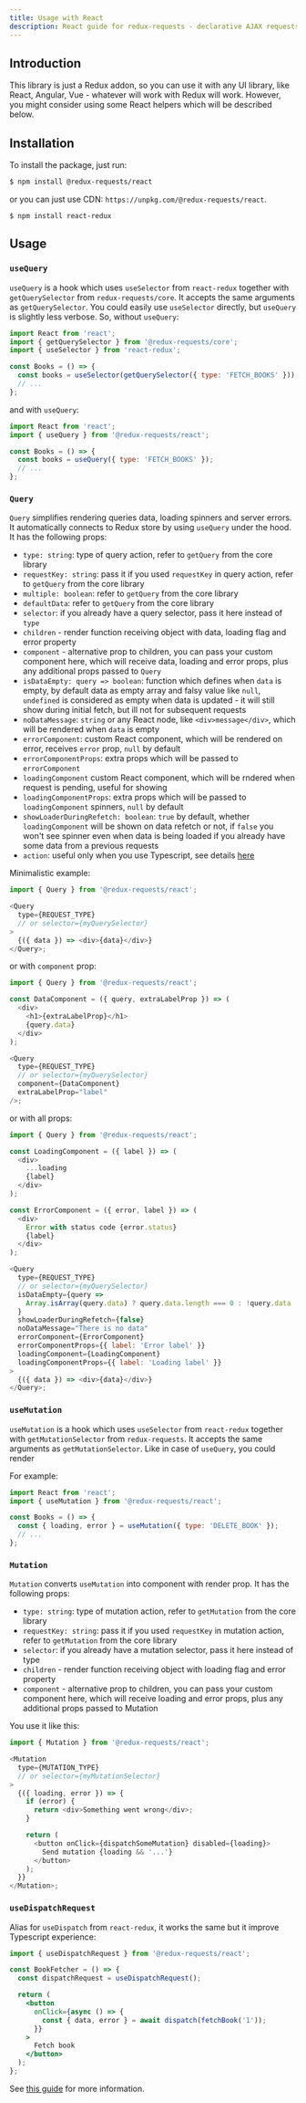 ```yaml
---
title: Usage with React
description: React guide for redux-requests - declarative AJAX requests and automatic network state management for Redux
---
```


## Introduction

This library is just a Redux addon, so you can use it with any UI library, like React,
Angular, Vue - whatever will work with Redux will work. However, you might consider using
some React helpers which will be described below.

## Installation

To install the package, just run:

```bash
$ npm install @redux-requests/react
```

or you can just use CDN: `https://unpkg.com/@redux-requests/react`.

```bas
$ npm install react-redux
```

## Usage

### `useQuery`

`useQuery` is a hook which uses `useSelector` from `react-redux` together with `getQuerySelector` from
`redux-requests/core`. It accepts the same arguments as `getQuerySelector`. You could
easily use `useSelector` directly, but `useQuery` is slightly less verbose. So, without `useQuery`:

```js
import React from 'react';
import { getQuerySelector } from '@redux-requests/core';
import { useSelector } from 'react-redux';

const Books = () => {
  const books = useSelector(getQuerySelector({ type: 'FETCH_BOOKS' }));
  // ...
};
```

and with `useQuery`:

```js
import React from 'react';
import { useQuery } from '@redux-requests/react';

const Books = () => {
  const books = useQuery({ type: 'FETCH_BOOKS' });
  // ...
};
```

### `Query`

`Query` simplifies rendering queries data, loading spinners and server errors. It automatically connects to Redux store by using `useQuery` under the hood. It has the following props:

- `type: string`: type of query action, refer to `getQuery` from the core library
- `requestKey: string`: pass it if you used `requestKey` in query action, refer to `getQuery` from the core library
- `multiple: boolean`: refer to `getQuery` from the core library
- `defaultData`: refer to `getQuery` from the core library
- `selector`: if you already have a query selector, pass it here instead of `type`
- `children` - render function receiving object with data, loading flag and error property
- `component` - alternative prop to children, you can pass your custom component here, which will receive data, loading and error props, plus any additional props passed to `Query`
- `isDataEmpty: query => boolean`: function which defines when `data` is empty, by default data as empty array and falsy value like `null`, `undefined` is considered as empty
  when data is updated - it will still show during initial fetch, but ill not for subsequent requests
- `noDataMessage`: `string` or any React node, like `<div>message</div>`, which will be rendered when `data` is empty
- `errorComponent`: custom React component, which will be rendered on error, receives `error` prop, `null` by default
- `errorComponentProps`: extra props which will be passed to `errorComponent`
- `loadingComponent` custom React component, which will be rndered when request is pending, useful for showing
- `loadingComponentProps`: extra props which will be passed to `loadingComponent`
  spinners, `null` by default
- `showLoaderDuringRefetch: boolean`: `true` by default, whether `loadingComponent` will be shown on data refetch
  or not, if `false` you won't see spinner even when data is being loaded if you already have some data from a previous requests
- `action`: useful only when you use Typescript, see details [here](/docs/guides/usage-with-typescript#automatic-data-inference)

Minimalistic example:

```js
import { Query } from '@redux-requests/react';

<Query
  type={REQUEST_TYPE}
  // or selector={myQuerySelector}
>
  {({ data }) => <div>{data}</div>}
</Query>;
```

or with `component` prop:

```js
import { Query } from '@redux-requests/react';

const DataComponent = ({ query, extraLabelProp }) => (
  <div>
    <h1>{extraLabelProp}</h1>
    {query.data}
  </div>
);

<Query
  type={REQUEST_TYPE}
  // or selector={myQuerySelector}
  component={DataComponent}
  extraLabelProp="label"
/>;
```

or with all props:

```js
import { Query } from '@redux-requests/react';

const LoadingComponent = ({ label }) => (
  <div>
    ...loading
    {label}
  </div>
);

const ErrorComponent = ({ error, label }) => (
  <div>
    Error with status code {error.status}
    {label}
  </div>
);

<Query
  type={REQUEST_TYPE}
  // or selector={myQuerySelector}
  isDataEmpty={query =>
    Array.isArray(query.data) ? query.data.length === 0 : !query.data
  }
  showLoaderDuringRefetch={false}
  noDataMessage="There is no data"
  errorComponent={ErrorComponent}
  errorComponentProps={{ label: 'Error label' }}
  loadingComponent={LoadingComponent}
  loadingComponentProps={{ label: 'Loading label' }}
>
  {({ data }) => <div>{data}</div>}
</Query>;
```

### `useMutation`

`useMutation` is a hook which uses `useSelector` from `react-redux` together with `getMutationSelector` from
`redux-requests`. It accepts the same arguments as `getMutationSelector`. Like in case of `useQuery`, you could
render

For example:

```js
import React from 'react';
import { useMutation } from '@redux-requests/react';

const Books = () => {
  const { loading, error } = useMutation({ type: 'DELETE_BOOK' });
  // ...
};
```

### `Mutation`

`Mutation` converts `useMutation` into component with render prop. It has the following props:

- `type: string`: type of mutation action, refer to `getMutation` from the core library
- `requestKey: string`: pass it if you used `requestKey` in mutation action, refer to `getMutation` from the core library
- `selector`: if you already have a mutation selector, pass it here instead of type
- `children` - render function receiving object with loading flag and error property
- `component` - alternative prop to children, you can pass your custom component here, which will receive loading and error props, plus any additional props passed to Mutation

You use it like this:

```js
import { Mutation } from '@redux-requests/react';

<Mutation
  type={MUTATION_TYPE}
  // or selector={myMutationSelector}
>
  {({ loading, error }) => {
    if (error) {
      return <div>Something went wrong</div>;
    }

    return (
      <button onClick={dispatchSomeMutation} disabled={loading}>
        Send mutation {loading && '...'}
      </button>
    );
  }}
</Mutation>;
```

### `useDispatchRequest`

Alias for `useDispatch` from `react-redux`, it works the same but it improve Typescript experience:

```jsx
import { useDispatchRequest } from '@redux-requests/react';

const BookFetcher = () => {
  const dispatchRequest = useDispatchRequest();

  return (
    <button
      onClick={async () => {
        const { data, error } = await dispatch(fetchBook('1'));
      }}
    >
      Fetch book
    </button>
  );
};
```

See [this guide](/docs/guides/usage-with-typescript#usage-with-react) for more information.

